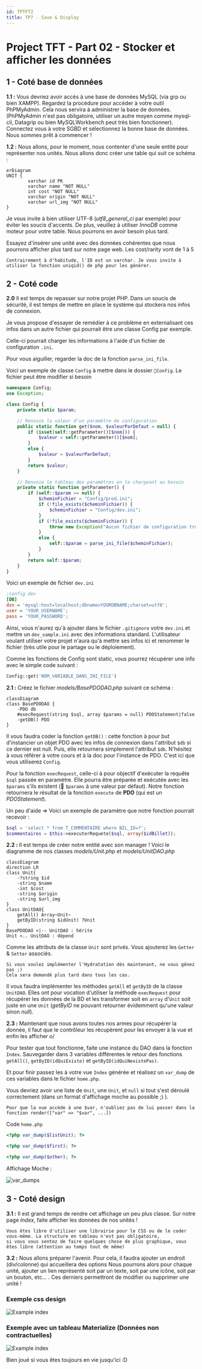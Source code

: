 ```yaml
---
id: TPTFT2
title: TP7 - Save & Display
---
```

# Project TFT - Part 02 - Stocker et afficher les données

## 1 - Coté base de données

**1.1 :** Vous devriez avoir accès à une base de données MySQL (via grp ou bien XAMPP). Regardez la procédure pour accéder à votre outil PhPMyAdmin. Cela nous servira à administrer la base de données. (PhPMyAdmin n'est pas obligatoire, utiliser un autre moyen comme mysql-cli, Datagrip ou bien MySQLWorkbench peut très bien fonctionner). Connectez vous à votre SGBD et sélectionnez la bonne base de données. Nous sommes prêt à commencer !

**1.2 :** Nous allons, pour le moment, nous contenter d'une seule entité pour représenter nos unités. Nous allons donc créer une table qui suit ce schéma :

```mermaid
erDiagram
UNIT {
        varchar id PK
        varchar name "NOT NULL"
        int cost "NOT NULL"
        varchar origin "NOT NULL"
        varchar url_img "NOT NULL"
}
```

Je vous invite à bien utiliser UTF-8 (*utf8_general_ci* par exemple) pour éviter les soucis d'accents. De plus, veuillez à utiliser *InnoDB* comme moteur pour votre table. Nous pourrons en avoir besoin plus tard.

Essayez d'insérer une unité avec des données cohérentes que nous pourrons afficher plus tard sur notre page web. Les cost/rarity vont de 1 à 5

```text
Contrairement à d'habitude, l'ID est un varchar. Je vous invite à utiliser la fonction uniqid() de php pour les générer.
```

## 2 - Coté code

**2.0** Il est temps de repasser sur notre projet PHP. Dans un soucis de sécurité, il est temps de mettre en place le système qui stockera 
nos infos de connexion. 

Je vous propose d'essayer de remédier à ce problème en externalisant ces infos dans un autre fichier qui pourrait être une classe Config par exemple.

Celle-ci pourrait charger les informations à l'aide d'un fichier de configuration `.ini`.

Pour vous aiguiller, regarder la doc de la fonction `parse_ini_file`.

Voici un exemple de classe `Config` à mettre dans le dossier `📂Config`. Le fichier peut être modifier si besoin

```php
namespace Config;
use Exception;

class Config {
    private static $param;

    // Renvoie la valeur d'un paramètre de configuration
    public static function get($nom, $valeurParDefaut = null) {
        if (isset(self::getParameter()[$nom])) {
            $valeur = self::getParameter()[$nom];
        }
        else {
            $valeur = $valeurParDefaut;
        }
        return $valeur;
    }

    // Renvoie le tableau des paramètres en le chargeant au besoin
    private static function getParameter() {
        if (self::$param == null) {
            $cheminFichier = "Config/prod.ini";
            if (!file_exists($cheminFichier)) {
                $cheminFichier = "Config/dev.ini";
            }
            if (!file_exists($cheminFichier)) {
                throw new Exception("Aucun fichier de configuration trouvé");
            }
            else {
                self::$param = parse_ini_file($cheminFichier);
            }
        }
        return self::$param;
    }
}
```

Voici un exemple de fichier `dev.ini`

```ini
;config dev
[DB]
dsn = 'mysql:host=localhost;dbname=YOURDBNAME;charset=utf8';
user = 'YOUR_USERNAME';
pass = 'YOUR_PASSWORD';
```

Ainsi, vous n'aurez qu'à ajouter dans le fichier `.gitignore` votre `dev.ini` et mettre un `dev_sample.ini` avec des informations standard. 
L'utilisateur voulant utiliser votre projet n'aura qu'à mettre ses infos ici et renommer le fichier (très utile pour le partage ou le déploiement).

Comme les fonctions de Config sont static, vous pourrez récupérer une info avec le simple code suivant : 

```php
Config::get('NOM_VARIABLE_DANS_INI_FILE')
```

**2.1 :** Créez le fichier *models/BasePDODAO.php* suivant ce schéma :

```mermaid
classDiagram
class BasePDODAO {
    -PDO db
    #execRequest(string $sql, array $params = null) PDOStatement|false
    -getDB() PDO
}
```

Il vous faudra coder la fonction `getDB()` : cette fonction à pour but d'instancier un objet PDO avec les 
infos de connexion dans l'attribut `$db` si ce dernier est null.
Puis, elle retournera simplement l'attribut `$db`. N'hésitez à vous référer à votre cours et à la doc pour l'instance de PDO.
C'est ici que vous utiliserez `Config`.

Pour la fonction `execRequest`, celle-ci à pour objectif d'exécuter la requête `$sql` passée en paramètre. 
Elle pourra être préparée et exécutée avec les `$params` s'ils existent (👀 `$params` à une valeur par défaut). 
Notre fonction retournera le résultat de la fonction `execute` de __PDO__ (qui est un *PDOStatement*).

Un peu d'aide => Voici un exemple de paramètre que notre fonction pourrait recevoir :

```php
$sql = 'select * from T_COMMENTAIRE where BIL_ID=?';
$commentaires = $this->executerRequete($sql, array($idBillet));
```

**2.2 :** Il est temps de créer notre entité avec son manager ! Voici le diagramme de nos classes *models/Unit.php* et *models/UnitDAO.php*

```mermaid
classDiagram
direction LR
class Unit{
    -?string $id
    -string $name
    -int $cost
    -string $origin
    -string $url_img
}
class UnitDAO{
    getAll() Array~Unit~
    getByID(string $idUnit) ?Unit
}
BasePDODAO <|-- UnitDAO : hérite
Unit <.. UnitDAO : dépend
```

Comme les attributs de la classe `Unit` sont privés. Vous ajouterez les `Getter` & `Setter` associés.

```text
Si vous voulez implémenter l'Hydratation dès maintenant, ne vous gênez pas ;)
Cela sera demandé plus tard dans tous les cas.
```

Il vous faudra implémenter les méthodes `getAll` et `getByID` de la classe `UnitDAO`. 
Elles ont pour vocation d'utiliser la méthode `execRequest` pour récupérer les données de la BD et les transformer 
soit en `array` d'`Unit` soit juste en une `Unit` (*getByID* ne pouvant retourner évidemment qu'une valeur sinon *null*).

**2.3 :** Maintenant que nous avons toutes nos armes pour récupérer la donnée, 
il faut que le contrôleur les récupèrent pour les envoyer à la vue et enfin les afficher o/

Pour tester que tout fonctionne, faite une instance du DAO dans la fonction `Index`. 
Sauvegarder dans 3 variables différentes le retour des fonctions `getAll()`, `getByID(idQuiExiste)` et `getByID(idQuiNexistePas)`.

Et pour finir passez les à votre vue `Index` générée et réalisez un `var_dump` de ces variables dans le fichier `home.php`.

Vous devriez avoir une liste de `Unit`, une `Unit`, et `null` si tout s'est déroulé correctement 
(dans un format d'affichage moche au possible ;) ).

```text
Pour que la vue accède à une $var, n'oubliez pas de lui passer dans la fonction render(["var" => "$var", ...])
```

Code `home.php`

```php
<?php var_dump($listUnit); ?>

<?php var_dump($first); ?>

<?php var_dump($other); ?>
```

Affichage Moche :

![var_dumps](./img/var_dumps.PNG)

## 3 - Coté design

**3.1 :** Il est grand temps de rendre cet affichage un peu plus classe. Sur notre page *Index*, faite afficher les données de nos unités !

```text
Vous êtes libre d'utiliser une librairie pour le CSS ou de le coder vous-même. La structure en tableau n'est pas obligatoire,
si vous vous sentez de faire quelques chose de plus graphique, vous êtes libre (attention au temps tout de même)
```

**3.2 :** Nous allons préparer l'avenir. Pour cela, il faudra ajouter un endroit (div/colonne) qui accueillera des options
Nous pourrons alors pour chaque unité, ajouter un lien représenté soit par un texte, soit par une icône, soit par un bouton, etc... . 
Ces derniers permettront de modifier ou supprimer une unité !

### Exemple css design

![Example index](./img/example_art.PNG)

### Exemple avec un tableau Materialize (Données non contractuelles)

![Example index](./img/example_tab.PNG)


Bien joué si vous êtes toujours en vie jusqu'ici :D
